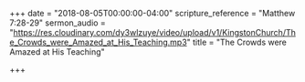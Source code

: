 +++
date = "2018-08-05T00:00:00-04:00"
scripture_reference = "Matthew 7:28-29"
sermon_audio = "https://res.cloudinary.com/dy3wlzuye/video/upload/v1/KingstonChurch/The_Crowds_were_Amazed_at_His_Teaching.mp3"
title = "The Crowds were Amazed at His Teaching"

+++
